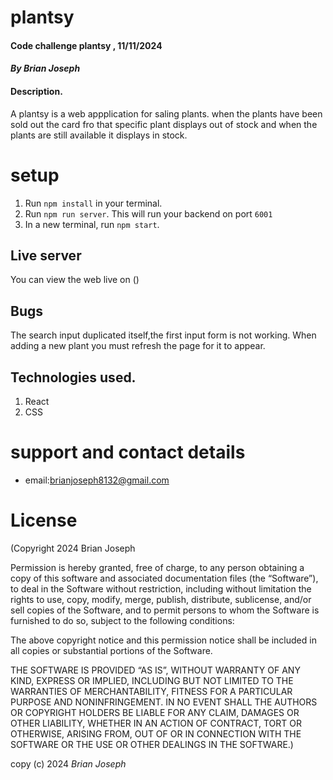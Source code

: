 # plantsy
#### Code challenge plantsy , 11/11/2024
#### *By Brian Joseph*
#### Description.
A plantsy is a web appplication for saling plants. when the plants have been sold out the card fro that specific plant displays out of stock and when the plants are still available it displays in stock.

# setup
1. Run `npm install` in your terminal.
2. Run `npm run server`. This will run your backend on port `6001`
3. In a new terminal, run `npm start`.

## Live server
You can view the web live on ()

## Bugs
The search input duplicated itself,the first input form is not working.
When adding a new plant you must refresh the page for it to appear.

## Technologies used.
1. React
2. CSS

# support and contact details
* email:brianjoseph8132@gmail.com

# License
(Copyright 2024 Brian Joseph

Permission is hereby granted, free of charge, to any person obtaining a copy of this software and associated documentation files (the “Software”), to deal in the Software without restriction, including without limitation the rights to use, copy, modify, merge, publish, distribute, sublicense, and/or sell copies of the Software, and to permit persons to whom the Software is furnished to do so, subject to the following conditions:

The above copyright notice and this permission notice shall be included in all copies or substantial portions of the Software.

THE SOFTWARE IS PROVIDED “AS IS”, WITHOUT WARRANTY OF ANY KIND, EXPRESS OR IMPLIED, INCLUDING BUT NOT LIMITED TO THE WARRANTIES OF MERCHANTABILITY, FITNESS FOR A PARTICULAR PURPOSE AND NONINFRINGEMENT. IN NO EVENT SHALL THE AUTHORS OR COPYRIGHT HOLDERS BE LIABLE FOR ANY CLAIM, DAMAGES OR OTHER LIABILITY, WHETHER IN AN ACTION OF CONTRACT, TORT OR OTHERWISE, ARISING FROM, OUT OF OR IN CONNECTION WITH THE SOFTWARE OR THE USE OR OTHER DEALINGS IN THE SOFTWARE.)

copy (c) 2024 *Brian Joseph*